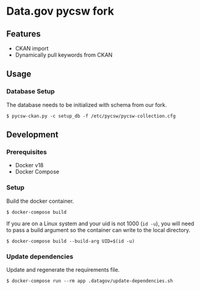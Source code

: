 # Data.gov pycsw fork


## Features

- CKAN import
- Dynamically pull keywords from CKAN

## Usage

### Database Setup

The database needs to be initialized with schema from our fork.

    $ pycsw-ckan.py -c setup_db -f /etc/pycsw/pycsw-collection.cfg


## Development


### Prerequisites

- Docker v18
- Docker Compose


### Setup

Build the docker container.

    $ docker-compose build

If you are on a Linux system and your uid is not 1000 (`id -u`), you will need
to pass a build argument so the container can write to the local directory.

    $ docker-compose build --build-arg UID=$(id -u)


### Update dependencies

Update and regenerate the requirements file.

    $ docker-compose run --rm app .datagov/update-dependencies.sh
